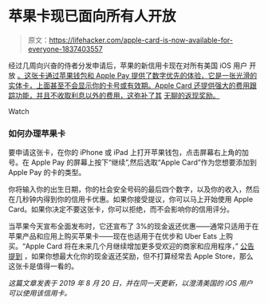 # 苹果卡现已面向所有人开放

> 原文：<https://lifehacker.com/apple-card-is-now-available-for-everyone-1837403557>

经过几周向兴奋的侍者分发申请后，苹果的新信用卡现在对所有美国 iOS 用户 开放 [。这张卡通过苹果钱包和 Apple Pay 提供了数字优先的体验，它是一张光滑的实体卡，上面甚至不会显示你的卡号或有效期。Apple Card 还提供强大的费用跟踪功能，并且不收取利息以外的费用，这弥补了其](https://www.apple.com/newsroom/2019/08/apple-card-launches-today-for-all-us-customers/) [无聊的返现奖励。](https://lifehacker.com/is-apple-card-worth-it-1837042256)

Watch

### 如何办理苹果卡

要申请这张卡，在你的 iPhone 或 iPad 上打开苹果钱包，点击屏幕右上角的加号。在 Apple Pay 的屏幕上按下“继续”,然后选取“Apple Card”作为您想要添加到 Apple Pay 的卡的类型。

你将输入你的出生日期，你的社会安全号码的最后四个数字，以及你的收入，然后在几秒钟内得到你的信用卡优惠。如果你接受提议，你可以马上开始使用 Apple Card。如果你决定不要这张卡，你可以拒绝，而不会影响你的信用评分。

当苹果今天宣布全面发布时，它还宣布了 3%的现金返还优惠——通常只适用于在苹果产品和应用上购买苹果卡——现在也适用于在优步和 Uber Eats 上购买。“Apple Card 将在未来几个月继续增加更多受欢迎的商家和应用程序，” [公告提到](https://www.apple.com/newsroom/2019/08/apple-card-launches-today-for-all-us-customers/) ，如果你想最大化你的现金返还奖励，但不打算经常去 Apple Store，那么这张卡是值得一看的。

*这篇文章发表于 2019 年 8 月 20 日，并在同一天更新，以澄清美国的 iOS 用户可以使用该信用卡。*